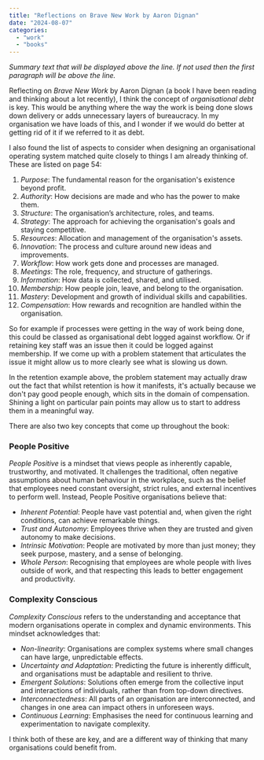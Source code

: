 ```yaml
---
title: "Reflections on Brave New Work by Aaron Dignan"
date: "2024-08-07"
categories:
  - "work"
  - "books"
---
```

_Summary text that will be displayed above the line. If not used then the first paragraph will be above the line._

Reflecting on _Brave New Work_ by Aaron Dignan (a book I have been reading and thinking about a lot recently), I think the concept of _organisational debt_ is key. This would be anything where the way the work is being done slows down delivery or adds unnecessary layers of bureaucracy. In my organisation we have loads of this, and I wonder if we would do better at getting rid of it if we referred to it as debt.

I also found the list of aspects to consider when designing an organisational operating system matched quite closely to things I am already thinking of. These are listed on page 54:

1. _Purpose_: The fundamental reason for the organisation's existence beyond profit.
2. _Authority_: How decisions are made and who has the power to make them.
3. _Structure_: The organisation’s architecture, roles, and teams.
4. _Strategy_: The approach for achieving the organisation's goals and staying competitive.
5. _Resources_: Allocation and management of the organisation's assets.
6. _Innovation_: The process and culture around new ideas and improvements.
7. _Workflow_: How work gets done and processes are managed.
8. _Meetings_: The role, frequency, and structure of gatherings.
9. _Information_: How data is collected, shared, and utilised.
10. _Membership_: How people join, leave, and belong to the organisation.
11. _Mastery_: Development and growth of individual skills and capabilities.
12. _Compensation_: How rewards and recognition are handled within the organisation.

So for example if processes were getting in the way of work being done, this could be classed as organisational debt logged against workflow. Or if retaining key staff was an issue then it could be logged against membership. If we come up with a problem statement that articulates the issue it might allow us to more clearly see what is slowing us down.

In the retention example above, the problem statement may actually draw out the fact that whilst retention is how it manifests, it's actually because we don't pay good people enough, which sits in the domain of compensation. Shining a light on particular pain points may allow us to start to address them in a meaningful way.

There are also two key concepts that come up throughout the book:

### People Positive

_People Positive_ is a mindset that views people as inherently capable, trustworthy, and motivated. It challenges the traditional, often negative assumptions about human behaviour in the workplace, such as the belief that employees need constant oversight, strict rules, and external incentives to perform well. Instead, People Positive organisations believe that:

- _Inherent Potential_: People have vast potential and, when given the right conditions, can achieve remarkable things.
- _Trust and Autonomy_: Employees thrive when they are trusted and given autonomy to make decisions.
- _Intrinsic Motivation_: People are motivated by more than just money; they seek purpose, mastery, and a sense of belonging.
- _Whole Person_: Recognising that employees are whole people with lives outside of work, and that respecting this leads to better engagement and productivity.

### Complexity Conscious

_Complexity Conscious_ refers to the understanding and acceptance that modern organisations operate in complex and dynamic environments. This mindset acknowledges that:

- _Non-linearity_: Organisations are complex systems where small changes can have large, unpredictable effects.
- _Uncertainty and Adaptation_: Predicting the future is inherently difficult, and organisations must be adaptable and resilient to thrive.
- _Emergent Solutions_: Solutions often emerge from the collective input and interactions of individuals, rather than from top-down directives.
- _Interconnectedness_: All parts of an organisation are interconnected, and changes in one area can impact others in unforeseen ways.
- _Continuous Learning_: Emphasises the need for continuous learning and experimentation to navigate complexity.

I think both of these are key, and are a different way of thinking that many organisations could benefit from.
